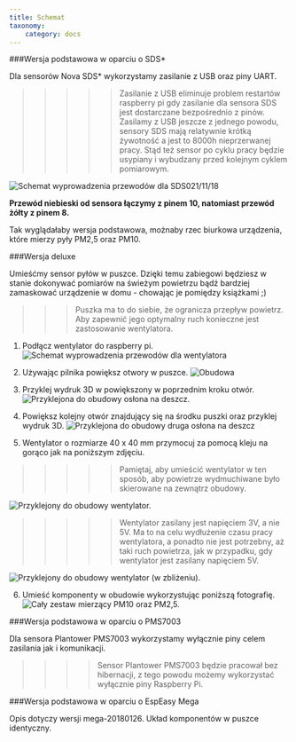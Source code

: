 ```yaml
---
title: Schemat
taxonomy:
    category: docs
---
```

###Wersja podstawowa w oparciu o SDS*

Dla sensorów Nova SDS* wykorzystamy zasilanie z USB oraz piny UART.

>>>>> Zasilanie z USB eliminuje problem restartów raspberry pi gdy zasilanie dla sensora SDS jest dostarczane bezpośrednio z pinów. Zasilamy z USB jeszcze z jednego powodu, sensory SDS mają relatywnie krótką żywotność a jest to 8000h nieprzerwanej pracy. Stąd też sensor po cyklu pracy będzie usypiany i wybudzany przed kolejnym cyklem pomiarowym.

![Schemat wyprowadzenia przewodów dla SDS021/11/18](http://airmonitor.pl/images/image20.jpg)

**Przewód niebieski od sensora łączymy z pinem 10, natomiast przewód żółty z pinem 8.** 


Tak wyglądałaby wersja podstawowa, możnaby rzec biurkowa urządzenia, które mierzy pyły PM2,5 oraz PM10.


###Wersja deluxe

Umieśćmy sensor pyłów w puszce. Dzięki temu zabiegowi będziesz w stanie dokonywać pomiarów na świeżym powietrzu bądź bardziej zamaskować urządzenie w domu - chowając je pomiędzy książkami ;)

>>>Puszka ma to do siebie, że ogranicza przepływ powietrz. Aby zapewnić jego optymalny ruch konieczne jest zastosowanie wentylatora.

1. Podłącz wentylator do raspberry pi.
![Schemat wyprowadzenia przewodów dla wentylatora](http://airmonitor.pl/images/image1.jpg)

2. Używając pilnika powiększ otwory w puszce.
![Obudowa](http://airmonitor.pl/images/image4.jpg)

3. Przyklej wydruk 3D w powiększony w poprzednim kroku otwór.
![Przyklejona do obudowy osłona na deszcz.](http://airmonitor.pl/images/image12.jpg)

4. Powiększ kolejny otwór znajdujący się na środku puszki oraz przyklej wydruk 3D.
![Przyklejona do obudowy druga osłona na deszcz](http://airmonitor.pl/images/image17.jpg)

5. Wentylator o rozmiarze 40 x 40 mm przymocuj za pomocą kleju na gorąco jak na poniższym zdjęciu. 
>>>>>Pamiętaj, aby umieścić wentylator w ten sposób, aby powietrze wydmuchiwane było skierowane na zewnątrz obudowy.

![Przyklejony do obudowy wentylator.](http://airmonitor.pl/images/image23.jpg)

>>>>>Wentylator zasilany jest napięciem 3V, a nie 5V. Ma to na celu wydłużenie czasu pracy wentylatora, a ponadto nie jest potrzebny, aż taki ruch powietrza, jak w przypadku, gdy wentylator jest zasilany napięciem 5V.

![Przyklejony do obudowy wentylator (w zbliżeniu).](http://airmonitor.pl/images/image10.jpg)

6. Umieść komponenty w obudowie wykorzystując poniższą fotografię.
![Cały zestaw mierzący PM10 oraz PM2,5.](http://airmonitor.pl/images/image19.jpg)


###Wersja podstawowa w oparciu o PMS7003

Dla sensora Plantower PMS7003 wykorzystamy wyłącznie piny celem zasilania jak i komunikacji.

>>>>Sensor Plantower PMS7003 będzie pracował bez hibernacji, z tego powodu możemy wykorzystać wyłącznie piny Raspberry Pi.

###Wersja podstawowa w oparciu o EspEasy Mega

Opis dotyczy wersji mega-20180126.
Układ komponentów w puszce identyczny.

